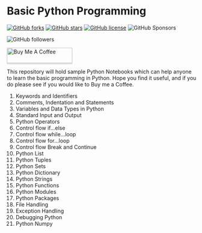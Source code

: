 # Basic Python Programming

<a href="https://github.com/Deepak-Rai-1027/Learning_Python/network"><img alt="GitHub forks" src="https://img.shields.io/github/forks/Deepak-Rai-1027/Learning_Python"></a> <a href="https://github.com/Deepak-Rai-1027/Learning_Python/stargazers"><img alt="GitHub stars" src="https://img.shields.io/github/stars/Deepak-Rai-1027/Learning_Python"></a> <a href="https://github.com/Deepak-Rai-1027/Learning_Python/blob/main/LICENSE"><img alt="GitHub license" src="https://img.shields.io/github/license/Deepak-Rai-1027/Learning_Python"></a> <img alt="GitHub Sponsors" src="https://img.shields.io/github/sponsors/Deepak-Rai-1027">

<img alt="GitHub followers" src="https://img.shields.io/github/followers/Deepak-Rai-1027?style=social">

<a href="https://www.buymeacoffee.com/daksh1981r" target="_blank"><img src="https://www.buymeacoffee.com/assets/img/custom_images/orange_img.png" alt="Buy Me A Coffee" style="height: 41px !important;width: 174px !important;box-shadow: 0px 3px 2px 0px rgba(190, 190, 190, 0.5) !important;-webkit-box-shadow: 0px 3px 2px 0px rgba(190, 190, 190, 0.5) !important;" ></a>


This repository will hold sample Python Notebooks which can help anyone to learn the basic programming in Python. Hope you find it useful, and if you do please see if you would like to Buy me a Coffee. 

1. Keywords and Identifiers
2. Comments, Indentation and Statements
3. Variables and Data Types in Python
4. Standard Input and Output
5. Python Operators
6. Control flow if...else
7. Control flow while...loop
8. Control flow for...loop
9. Control flow Break and Continue
10. Python List
11. Python Tuples
12. Python Sets
13. Python Dictionary
14. Python Strings
15. Python Functions
16. Python Modules
17. Python Packages
18. File Handling
19. Exception Handling
20. Debugging Python
21. Python Numpy
